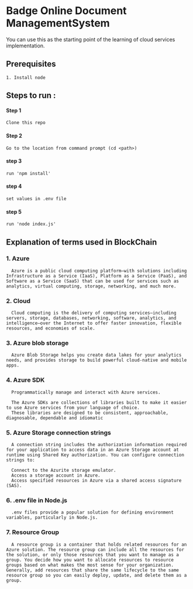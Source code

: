 # Badge Online Document ManagementSystem
You can use this as the starting point of the learning of cloud services implementation.
## Prerequisites
    1. Install node
## Steps to run :
  #### Step 1
    Clone this repo
  #### Step 2 
    Go to the location from command prompt (cd <path>)
  #### step 3 
    run 'npm install'
  #### step 4
    set values in .env file
  #### step 5 
    run 'node index.js' 
## Explanation of terms used in BlockChain
  ### 1. Azure 

      Azure is a public cloud computing platform—with solutions including Infrastructure as a Service (IaaS), Platform as a Service (PaaS), and Software as a Service (SaaS) that can be used for services such as analytics, virtual computing, storage, networking, and much more.

  ### 2. Cloud  
      Cloud computing is the delivery of computing services—including servers, storage, databases, networking, software, analytics, and intelligence—over the Internet to offer faster innovation, flexible resources, and economies of scale.

  ### 3. Azure blob storage
      Azure Blob Storage helps you create data lakes for your analytics needs, and provides storage to build powerful cloud-native and mobile apps.

  ### 4. Azure SDK
      Programmatically manage and interact with Azure services.

      The Azure SDKs are collections of libraries built to make it easier to use Azure services from your language of choice. 
      These libraries are designed to be consistent, approachable, diagnosable, dependable and idiomatic
       
  ### 5. Azure Storage connection strings
      A connection string includes the authorization information required for your application to access data in an Azure Storage account at runtime using Shared Key authorization. You can configure connection strings to:

      Connect to the Azurite storage emulator.
      Access a storage account in Azure.
      Access specified resources in Azure via a shared access signature (SAS).
    
  ### 6. .env file in Node.js
      .env files provide a popular solution for defining environment variables, particularly in Node.js. 

  ### 7. Resource Group
      A resource group is a container that holds related resources for an Azure solution. The resource group can include all the resources for the solution, or only those resources that you want to manage as a group. You decide how you want to allocate resources to resource groups based on what makes the most sense for your organization. Generally, add resources that share the same lifecycle to the same resource group so you can easily deploy, update, and delete them as a group.
 